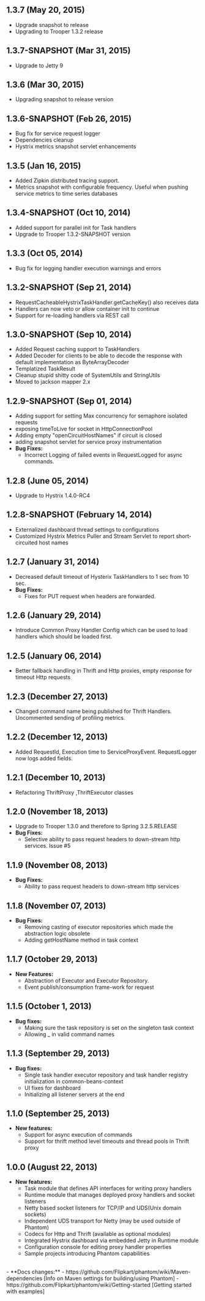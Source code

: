## 1.3.7 (May 20, 2015)
- Upgrade snapshot to release
- Upgrading to Trooper 1.3.2 release

## 1.3.7-SNAPSHOT (Mar 31, 2015)
- Upgrade to Jetty 9

## 1.3.6 (Mar 30, 2015)
- Upgrading snapshot to release version

## 1.3.6-SNAPSHOT (Feb 26, 2015)
- Bug fix for service request logger
- Dependencies cleanup
- Hystrix metrics snapshot servlet enhancements

## 1.3.5 (Jan 16, 2015)
- Added Zipkin distributed tracing support.
- Metrics snapshot with configurable frequency. Useful when pushing service metrics to time series databases

## 1.3.4-SNAPSHOT (Oct 10, 2014)
- Added support for parallel init for Task handlers
- Upgrade to Trooper 1.3.2-SNAPSHOT version

## 1.3.3 (Oct 05, 2014)
- Bug fix for logging handler execution warnings and errors

## 1.3.2-SNAPSHOT (Sep 21, 2014)
- RequestCacheableHystrixTaskHandler.getCacheKey() also receives data
- Handlers can now veto or allow container init to continue
- Support for re-loading handlers via REST call

## 1.3.0-SNAPSHOT (Sep 10, 2014)
- Added Request caching support to TaskHandlers
- Added Decoder for clients to be able to decode the response with default implementation as ByteArrayDecoder
- Templatized TaskResult
- Cleanup stupid shitty code of SystemUtils and StringUtils
- Moved to jackson mapper 2.x

## 1.2.9-SNAPSHOT (Sep 01, 2014)
- Adding support for setting Max concurrency for semaphore isolated requests
- exposing timeToLive for socket in HttpConnectionPool
- Adding empty "openCircuitHostNames" if circuit is closed
- adding snapshot servlet for service proxy instrumentation
-  **Bug Fixes:**
    - Incorrect Logging of failed events in RequestLogged for async commands.


## 1.2.8 (June 05, 2014)
- Upgrade to Hystrix 1.4.0-RC4

## 1.2.8-SNAPSHOT (February 14, 2014)
- Externalized dashboard thread settings to configurations
- Customized Hystrix Metrics Puller and Stream Servlet to report short-circuited host names

## 1.2.7 (January 31, 2014)
- Decreased default timeout of Hysterix TaskHandlers to 1 sec from 10 sec.
- **Bug Fixes:**
    - Fixes for PUT request when headers are forwarded.

## 1.2.6 (January 29, 2014)
- Introduce Common Proxy Handler Config which can be used to load handlers which should be loaded first.

## 1.2.5 (January 06, 2014)
- Better fallback handling in Thrift and Http proxies, empty response for timeout Http requests

## 1.2.3 (December 27, 2013)
- Changed command name being published for Thrift Handlers. Uncommented sending of profiling metrics.

## 1.2.2 (December 12, 2013)
- Added RequestId, Execution time to ServiceProxyEvent. RequestLogger now logs added fields.

## 1.2.1 (December 10, 2013)
- Refactoring ThriftProxy ,ThriftExecutor classes

## 1.2.0 (November 18, 2013)
- Upgrade to Trooper 1.3.0 and therefore to Spring 3.2.5.RELEASE
- **Bug Fixes:**
  - Selective ability to pass request headers to down-stream http services. Issue #5
  
## 1.1.9 (November 08, 2013)
- **Bug Fixes:**
  - Ability to pass request headers to down-stream http services

## 1.1.8 (November 07, 2013)
- **Bug Fixes:**
  - Removing casting of executor repositories which made the abstraction logic obsolete
  - Adding getHostName method in task context

## 1.1.7 (October 29, 2013)
- **New Features:**
  - Abstraction of Executor and Executor Repository.
  - Event publish/consumption frame-work for request

## 1.1.5 (October 1, 2013)
- **Bug fixes:**
  - Making sure the task repository is set on the singleton task context
  - Allowing _ in valid command names


## 1.1.3 (September 29, 2013)
- **Bug fixes:**
  - Single task handler executor repository and task handler registry initialization in common-beans-context
  - UI fixes for dashboard
  - Initializing all listener servers at the end


## 1.1.0 (September 25, 2013)
- **New features:**
  - Support for async execution of commands
  - Support for thrift method level timeouts and thread pools in Thrift proxy


## 1.0.0 (August 22, 2013)
- **New features:**
  - Task module that defines API interfaces for writing proxy handlers
  - Runtime module that manages deployed proxy handlers and socket listeners
  - Netty based socket listeners for TCP/IP and UDS(Unix domain sockets)
  - Independent UDS transport for Netty (may be used outside of Phantom)
  - Codecs for Http and Thrift (available as optional modules)
  - Integrated Hystrix dashboard via embedded Jetty in Runtime module
  - Configuration console for editing proxy handler properties
  - Sample projects introducing Phantom capabilities
<br />
- **Docs changes:**  
  - https://github.com/Flipkart/phantom/wiki/Maven-dependencies [Info on Maven settings for building/using Phantom]
  - https://github.com/Flipkart/phantom/wiki/Getting-started [Getting started with examples]
